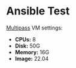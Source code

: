 # Ansible Test

[Multipass](https://multipass.run/) VM settings:

- **CPUs:** 8
- **Disk:** 50G
- **Memory:** 16G
- **Image:** 22.04
